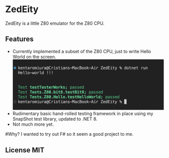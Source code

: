 ZedEity
=======

ZedEity is a little Z80 emulator for the Z80 CPU.

## Features
- Currently implemented a subset of the Z80 CPU, just to write Hello World on the screen.
![img](references/firstRun.png)
- Rudimentary basic hand-rolled testing framework in place using my SnapShot test library, updated to .NET 8.
- Not much more yet.

#Why?
I wanted to try out F# so it seem a good project to me.

## License MIT
